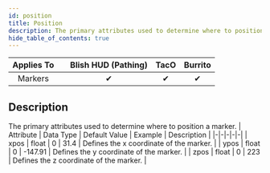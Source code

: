 ```yaml
---
id: position
title: Position
description: The primary attributes used to determine where to position a marker.
hide_table_of_contents: true
---
```

| Applies To | | Blish HUD (Pathing) | TacO | Burrito |
|-|-|-|-|-|
| <center>Markers</center> | | <center>✔</center> | <center>✔</center> | <center>✔</center> |



## Description
The primary attributes used to determine where to position a marker.
| Attribute | Data Type | Default Value | Example | Description |
|-|-|-|-|-|
| xpos | float | 0 | 31.4 | Defines the x coordinate of the marker. | 
| ypos | float | 0 | -147.91 | Defines the y coordinate of the marker. | 
| zpos | float | 0 | 223 | Defines the z coordinate of the marker. | 


